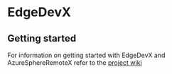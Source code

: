 # EdgeDevX

## Getting started

For information on getting started with EdgeDevX and AzureSphereRemoteX refer to the [project wiki](https://github.com/Azure-Sphere-DevX/EdgeDevX.Examples/wiki)
